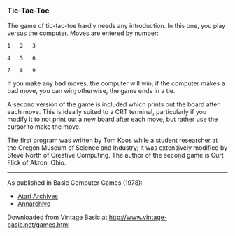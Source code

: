 ### Tic-Tac-Toe

The game of tic-tac-toe hardly needs any introduction. In this one, you play versus the computer. Moves are entered by number:
```
1   2   3

4   5   6

7   8   9
```

If you make any bad moves, the computer will win; if the computer makes a bad move, you can win; otherwise, the game ends in a tie.

A second version of the game is included which prints out the board after each move. This is ideally suited to a CRT terminal, particularly if you modify it to not print out a new board after each move, but rather use the cursor to make the move.

The first program was written by Tom Koos while a student researcher at the Oregon Museum of Science and Industry; it was extensively modified by Steve North of Creative Computing. The author of the second game is Curt Flick of Akron, Ohio.

---

As published in Basic Computer Games (1978):
- [Atari Archives](https://www.atariarchives.org/basicgames/showpage.php?page=171)
- [Annarchive](https://annarchive.com/files/Basic_Computer_Games_Microcomputer_Edition.pdf#page=186)

Downloaded from Vintage Basic at
http://www.vintage-basic.net/games.html
